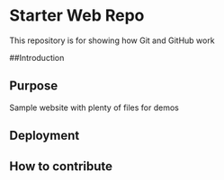 # Starter Web Repo

This repository is for showing how Git and GitHub work

##Introduction


## Purpose

Sample website with plenty of files for demos

## Deployment


## How to contribute

